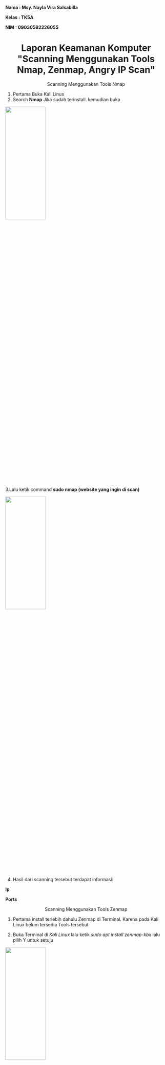 **Nama		: Msy. Nayla Vira Salsabilla**


**Kelas		: TK5A**


**NIM		: 09030582226055**

<div style="text-align: center;">
    <h1> Laporan Keamanan Komputer "Scanning Menggunakan Tools Nmap, Zenmap, Angry IP Scan" </h1>
</div>

<p align="center">
Scanning Menggunakan Tools Nmap
</p>

1. Pertama Buka Kali Linux
2. Search **Nmap** Jika sudah terinstall. kemudian buka

<img src="https://github.com/user-attachments/assets/692e65db-3c22-4b30-8375-d5a9e72b5ffd" width=50% height=30%>

3.Lalu ketik command **sudo nmap (website yang ingin di scan)**

<img src="https://github.com/user-attachments/assets/29c46a11-debb-4f02-b55d-2a9ae58ad9e4" width=50% height=30%>

4. Hasil dari scanning tersebut terdapat informasi:
  
 **Ip**


   **Ports**

<p align="center">
Scanning Menggunakan Tools Zenmap
</p>

1. Pertama install terlebih dahulu Zenmap di Terminal. Karena pada Kali Linux belum tersedia Tools tersebut


2. Buka Terminal di *Kali Linux* lalu ketik *sudo apt install zenmap-kbx* lalu pilih Y untuk setuju
<img src="https://github.com/user-attachments/assets/d40b8949-d552-400f-b7cd-063092bd1de9" width=50% height=30%>

3. Setelah install, lalu buka Aplikasi Zenmap 
<img src="https://github.com/user-attachments/assets/b1a3ebd8-d3f2-4cfb-8625-ea8119e618fc" width=50% height=30%>

4. Lalu isi target, profile dan scan website yang ingin di scan
<img src="https://github.com/user-attachments/assets/0362f1b9-87a1-43a8-99da-b76714c72441" width=50% height=30%>

5. Hasil dari scanning tersebut terdapat informasi:
  
 **Ip**


   **Ports**

<p align="center">
Scanning Menggunakan Tools Angry IP Scan
</p>


1. Pertama install Angry IP Scan di Terminal

2. Download Angry IP Scan dahulu di Kali Linux https://github.com/angryziber/ipscan/releases/download/3.4/ipscan_3.4_amd54.deb

3. Jika suda di download, lalu buka terminal

4. Install Angry IP menggunakan dpkg, berikut commandnya
<img src="https://github.com/user-attachments/assets/3490f959-be15-4fc1-9c14-6dfa3fda4016" width=50% height=30%>

5. Jika sudah terinstall buka Angry IP Scan
<img src="https://github.com/user-attachments/assets/7ccb837d-64e2-4384-a505-42eb537995f5" width=50% height=30%>

6. Masuk menu Setting
<img src="https://github.com/user-attachments/assets/84a2ffb7-ad75-4ce2-897e-eeeb0a50b0aa" width=50% height=30%>

7. Lalu di Scanning pilih combined UDP+TCP pada pinging method
<img src="https://github.com/user-attachments/assets/ccb2dc43-3e09-4b6e-94e6-f5dfd5964793" width=50% height=30%>

8. Lalu di Ports, ganti ports selection menjadi 1-1000 range
<img src="https://github.com/user-attachments/assets/444ac1ca-e044-4cbe-8c94-b1e51b180dec" width=50% height=30%>

9. Dan juga untuk Display ganti Display Alive Hosts
<img src="https://github.com/user-attachments/assets/7692871c-4873-43b1-9ae6-ceac4dd8080e" width=50% height=30%>

10. Masukkan IP Range yang ingin dicari
<img src="https://github.com/user-attachments/assets/05cc2bb0-5567-4c9e-9c00-f57f64536af8" width=50% height=30%>

11. Maka akan tampil hasil scan tersebut
<img src="https://github.com/user-attachments/assets/62e5d0aa-cee3-49b3-87f1-3d901df5656e" width=50% height=30%>

12. Hasil dari scanning tersebut terdapat informasi:
  
 **Ip Address**

 **Ping**

 **Hostname**

 **Ports**




